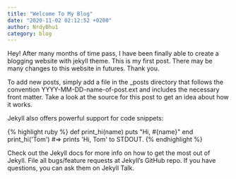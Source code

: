 ```yaml
---
title: "Welcome To My Blog"
date: "2020-11-02 02:12:52 +0200"
author: NrdyBhu1
category: blog 
---
```


Hey! After many months of time pass, I have been finally able to create a blogging website with jekyll theme.
This is my first post. There may be many changes to this website in futures.
Thank you.

To add new posts, simply add a file in the _posts directory that follows the convention YYYY-MM-DD-name-of-post.ext and includes the necessary front matter. Take a look at the source for this post to get an idea about how it works.

Jekyll also offers powerful support for code snippets:

{% highlight ruby %}
def print_hi(name) 
    puts "Hi, #{name}" 
    end print_hi('Tom') 
    #=> prints 'Hi, Tom' to STDOUT. 
{% endhighlight %}

Check out the Jekyll docs for more info on how to get the most out of Jekyll. File all bugs/feature requests at Jekyll’s GitHub repo. If you have questions, you can ask them on Jekyll Talk.
